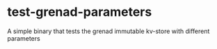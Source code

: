 # test-grenad-parameters
A simple binary that tests the grenad immutable kv-store with different parameters

